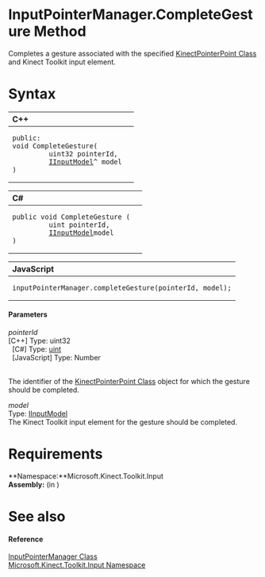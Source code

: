 InputPointerManager.CompleteGesture Method  
==========================================  

Completes a gesture associated with the specified [KinectPointerPoint Class](../../../Kinect.Input/KinectPointerPoint_Class.md) and Kinect Toolkit input element. <span id="syntaxSection"></span>

Syntax  
======  

<table>
<colgroup>
<col width="100%" />
</colgroup>
<thead>
<tr class="header">
<th align="left">C++</th>
</tr>
</thead>
<tbody>
<tr class="odd">
<td align="left"><pre><code>public:  
void CompleteGesture(  
         uint32 pointerId,  
         <a href="../../IInputModel_Interface.md">IInputModel</a>^ model  
)</code></pre></td>
</tr>
</tbody>
</table>

<table>
<colgroup>
<col width="100%" />
</colgroup>
<thead>
<tr class="header">
<th align="left">C#</th>
</tr>
</thead>
<tbody>
<tr class="odd">
<td align="left"><pre><code>public void CompleteGesture (  
         uint pointerId,  
         <a href="../../IInputModel_Interface.md">IInputModel</a>model  
)</code></pre></td>
</tr>
</tbody>
</table>

<table>
<colgroup>
<col width="100%" />
</colgroup>
<thead>
<tr class="header">
<th align="left">JavaScript</th>
</tr>
</thead>
<tbody>
<tr class="odd">
<td align="left"><pre><code>inputPointerManager.completeGesture(pointerId, model);</code></pre></td>
</tr>
</tbody>
</table>

<span id="ID4EK"></span>
#### Parameters  

*pointerId*    
[C++] Type: uint32  
  [C\#] Type: [uint](http://msdn.microsoft.com/en-us/library/system.uint32.aspx)  
  [JavaScript] Type: Number  
   

The identifier of the [KinectPointerPoint Class](../../../Kinect.Input/KinectPointerPoint_Class.md) object for which the gesture should be completed.  

*model*    
Type: [IInputModel](../../IInputModel_Interface.md)  
The Kinect Toolkit input element for the gesture should be completed.  

<span id="requirements"></span>

Requirements  
============  

**Namespace:**Microsoft.Kinect.Toolkit.Input  
**Assembly:** (in )  

<span id="ID4EKB"></span>

See also  
========  

<span id="ID4EMB"></span>
#### Reference  

[InputPointerManager Class](../../InputPointerManager_Class.md)  
 [Microsoft.Kinect.Toolkit.Input Namespace](../../../Kinect.Toolkit.Input.md)  



<!--Please do not edit the data in the comment block below.-->
<!--
TOCTitle : CompleteGesture Method
RLTitle : InputPointerManager.CompleteGesture Method
KeywordK : CompleteGesture method
KeywordK : InputPointerManager.CompleteGesture method
KeywordF : Microsoft.Kinect.Toolkit.Input.InputPointerManager.CompleteGesture
KeywordF : InputPointerManager.CompleteGesture
KeywordF : CompleteGesture
KeywordF : Microsoft.Kinect.Toolkit.Input.InputPointerManager.CompleteGesture(System.UInt32,Microsoft.Kinect.Toolkit.Input.IInputModel)
KeywordA : M:Microsoft.Kinect.Toolkit.Input.InputPointerManager.CompleteGesture(System.UInt32,Microsoft.Kinect.Toolkit.Input.IInputModel)
AssetID : M:Microsoft.Kinect.Toolkit.Input.InputPointerManager.CompleteGesture(System.UInt32,Microsoft.Kinect.Toolkit.Input.IInputModel)
Locale : en-us
CommunityContent : 1
APIType : Managed
APILocation : 
APIName : Microsoft.Kinect.Toolkit.Input.InputPointerManager.CompleteGesture
TargetOS : Windows
TopicType : kbSyntax
DevLang : VB
DevLang : CSharp
DevLang : JavaScript
DevLang : C++
DocSet : K4Wv2
ProjType : K4Wv2Proj
Technology : Kinect for Windows
Product : Kinect for Windows SDK v2
productversion : 20
-->
